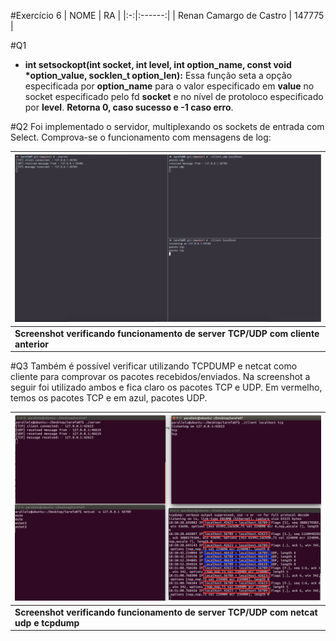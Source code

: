 #Exercício 6
| NOME | RA |
|:-:|:------:|
| Renan Camargo de Castro | 147775 |

#Q1
* **int setsockopt(int socket, int level, int option\_name,
       const void \*option\_value, socklen\_t option\_len):** Essa função seta a opção especificada por **option_name** para o valor especificado em **value** no socket especificado pelo fd **socket** e no nível de protoloco especificado por **level**. **Retorna 0, caso sucesso e -1 caso erro**.

#Q2
Foi implementado o servidor, multiplexando os sockets de entrada com Select. Comprova-se o funcionamento com mensagens de log:

|![Screenshot verificando funcionamento de server TCP/UDP com cliente anterior](server.png)|
|-------------|
| **Screenshot verificando funcionamento de server TCP/UDP com cliente anterior**|


#Q3
Também é possível verificar utilizando TCPDUMP e netcat como cliente para comprovar os pacotes recebidos/enviados. Na screenshot a seguir foi utilizado ambos e fica claro os pacotes TCP e UDP. Em vermelho, temos os pacotes TCP e em azul, pacotes UDP.

|![Screenshot verificando funcionamento de server TCP/UDP com netcat udp e tcpdump](tcpdump.png)|
|-------------|
| **Screenshot verificando funcionamento de server TCP/UDP com netcat udp e tcpdump**|
